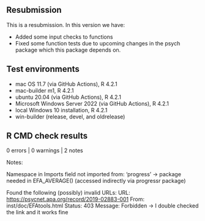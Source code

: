 ## Resubmission
This is a resubmission. In this version we have:

* Added some input checks to functions
* Fixed some function tests due to upcoming changes in the psych package which this package depends on.

## Test environments
* mac OS 11.7 (via GitHub Actions), R 4.2.1
* mac-builder m1, R 4.2.1
* ubuntu 20.04 (via GitHub Actions), R 4.2.1
* Microsoft Windows Server 2022 (via GitHub Actions), R 4.2.1
* local Windows 10 installation, R 4.2.1
* win-builder (release, devel, and oldrelease)

## R CMD check results

0 errors | 0 warnings | 2 notes

Notes:

Namespace in Imports field not imported from: ‘progress’
-> package needed in EFA_AVERAGE() (accessed indirectly via progressr package)

Found the following (possibly) invalid URLs:
  URL: https://psycnet.apa.org/record/2019-02883-001
    From: inst/doc/EFAtools.html
    Status: 403
    Message: Forbidden
-> I double checked the link and it works fine
